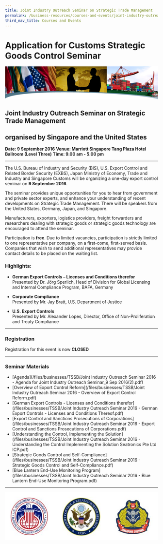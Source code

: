 ```yaml
---
title: Joint Industry Outreach Seminar on Strategic Trade Management
permalink: /business-resources/courses-and-events/joint-industry-outreach-seminar-on-strategic-trade-management-sep-2016/
third_nav_title: Courses and Events
---
```


# Application for Customs Strategic Goods Control Seminar

![top-bannerC&E.png](/images/top-bannerC&E.png)

## Joint Industry Outreach Seminar on Strategic Trade Management

## organised by Singapore and the United States

 **Date: 9 September 2016**
**Venue: Marriott Singapore Tang Plaza Hotel Ballroom (Level Three)**
**Time: 9.00 am - 5.00 pm**

 
----------

The U.S. Bureau of Industry and Security (BIS), U.S. Export Control and Related Border Security (EXBS), Japan Ministry of Economy, Trade and Industry and Singapore Customs will be organizing a one-day export control seminar on  **9 September 2016**.

The seminar provides unique opportunities for you to hear from government and private sector experts, and enhance your understanding of recent developments on Strategic Trade Management. There will be speakers from the United States, Germany, Japan, and Singapore.

Manufacturers, exporters, logistics providers, freight forwarders and researchers dealing with strategic goods or strategic goods technology are encouraged to attend the seminar.

Participation is  **free**. Due to limited vacancies, participation is strictly limited to one representative per company, on a first-come, first-served basis. Companies that wish to send additional representatives may provide contact details to be placed on the waiting list.

### Highlights:

-   **German Export Controls – Licenses and Conditions therefor**  
    Presented by Dr. Jörg Sperlich, Head of Division for Global Licensing and Internal Compliance Program, BAFA, Germany

-   **Corporate Compliance**  
    Presented by Mr. Jay Bratt, U.S. Department of Justice

-   **U.S. Export Controls**  
    Presented by Mr. Alexander Lopes, Director, Office of Non-Proliferation and Treaty Compliance

----------

### Registration

Registration for this event is now  **CLOSED**

----------

### Seminar Materials

-   [Agenda](/files/businesses/TSSB/Joint Industry Outreach Seminar 2016 - Agenda for Joint Industry Outreach Seminar_9 Sep 2016(2).pdf)
-   [Overview of Export Control Reform](/files/businesses/TSSB/Joint Industry Outreach Seminar 2016 - Overview of Export Control Reform.pdf)
-   [German Export Controls - Licenses and Conditions therefor](/files/businesses/TSSB/Joint Industry Outreach Seminar 2016 - German Export Controls - Licenses and Conditions Thereof.pdf)
-   [Export Control and Sanctions Prosecutions of Corporations](/files/businesses/TSSB/Joint Industry Outreach Seminar 2016 - Export Control and Sanctions Prosecutions of Corporations.pdf)
-   [Understanding the Control, Implementing the Solution](/files/businesses/TSSB/Joint Industry Outreach Seminar 2016 - Understanding the Control Implementing the Solution Seatronics Pte Ltd ICP.pdf)
-   [Strategic Goods Control and Self-Compliance](/files/businesses/TSSB/Joint Industry Outreach Seminar 2016 - Strategic Goods Control and Self-Compliance.pdf)
-   [Blue Lantern End-Use Monitoring Program](/files/businesses/TSSB/Joint Industry Outreach Seminar 2016 - Blue Lantern End-Use Monitoring Program.pdf)

----------

![STGC.JPG](/images/STGC.JPG)
